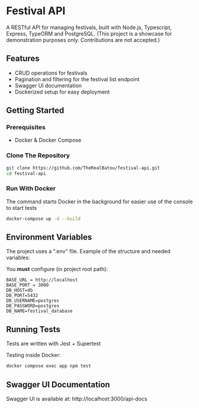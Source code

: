 # Festival API
A RESTful API for managing festivals, built with Node.js, Typescript, Express, TypeORM and PostgreSQL.
(This project is a showcase for demonstration purposes only. Contributions are not accepted.)

## Features
- CRUD operations for festivals
- Pagination and filtering for the festival list endpoint
- Swagger UI documentation
- Dockerized setup for easy deployment

## Getting Started

### Prerequisites
- Docker & Docker Compose

### Clone The Repository

```bash
git clone https://github.com/TheRealBatou/festival-api.git
cd festival-api
```

### Run With Docker

The command starts Docker in the background for easier use of the console to start tests

```bash
docker-compose up -d --build
```
## Environment Variables

The project uses a ".env" file. Example of the structure and needed variables:

You **must** configure (in project root path):

```env
BASE_URL = http://localhost
BASE_PORT = 3000
DB_HOST=db
DB_PORT=5432
DB_USERNAME=postgres
DB_PASSWORD=postgres
DB_NAME=festival_database
```

## Running Tests

Tests are written with Jest + Supertest

Testing inside Docker:

```bash
docker compose exec app npm test
```

## Swagger UI Documentation

Swagger UI is available at:
http://localhost:3000/api-docs
